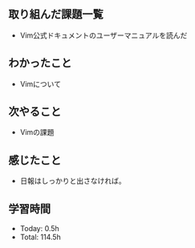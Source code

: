 ## 取り組んだ課題一覧
- Vim公式ドキュメントのユーザーマニュアルを読んだ
## わかったこと
- Vimについて
## 次やること
- Vimの課題
## 感じたこと
- 日報はしっかりと出さなければ。
## 学習時間
- Today: 0.5h
- Total: 114.5h

<!--```toggl
LIST
FROM 2024-02-20 TO 2024-02-20
INCLUDE PROJECTS "HappinessChain", "Self-Study"
```-->
<!--```toggl
SUMMARY
FROM 2024-01-01 TO 2024-02-20
INCLUDE PROJECTS "HappinessChain", "Self-Study"
```-->
